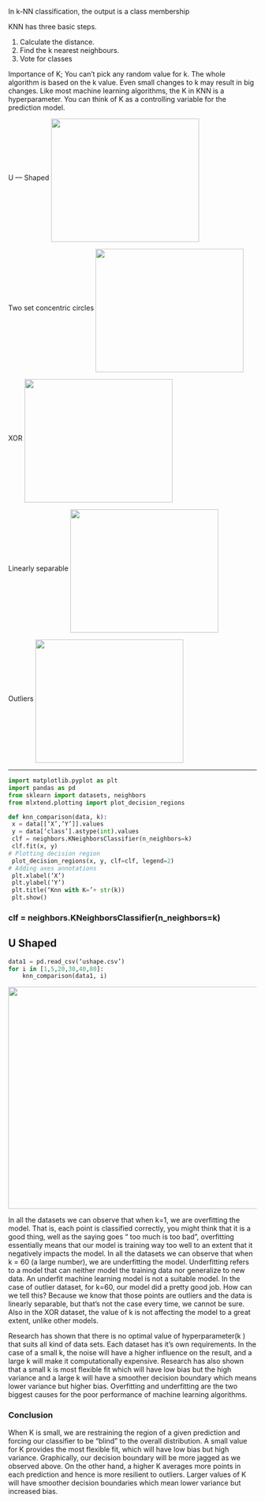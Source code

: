  In k-NN classification, the output is a class membership
 
 KNN has three basic steps.
1. Calculate the distance.
2. Find the k nearest neighbours.
3. Vote for classes

Importance of K; 
You can’t pick any random value for k. The whole algorithm is based on the k value. Even small changes to k may result in big changes. Like most machine learning algorithms, the K in KNN is a hyperparameter. You can think of K as a controlling variable for the prediction model.

U — Shaped <img align="middle" width="300" height="250" src="https://miro.medium.com/max/330/1*EuYh3kBfY5ewpWJBmbhtkg.png">

Two set concentric circles <img align="middle" width="300" height="250" src="https://miro.medium.com/max/329/1*WEE7yBtKxG0DFk3RUqHi8A.png">

XOR <img align="middle" width="300" height="250" src="https://miro.medium.com/max/329/1*1Rs16dKS4AphdbKOsEKLbg.png">

Linearly separable <img align="middle" width="300" height="250" src="https://miro.medium.com/max/329/1*LRT7nPgxo3mX9CrOKs15-Q.png">

Outliers <img align="middle" width="300" height="250" src="https://miro.medium.com/max/321/1*vdlSWk294GM6Oq7-fX2ONA.png">


__________________________________________________________________________________________

```python
import matplotlib.pyplot as plt
import pandas as pd
from sklearn import datasets, neighbors
from mlxtend.plotting import plot_decision_regions
```

```python
def knn_comparison(data, k):
 x = data[[‘X’,’Y’]].values
 y = data[‘class’].astype(int).values
 clf = neighbors.KNeighborsClassifier(n_neighbors=k)
 clf.fit(x, y)
# Plotting decision region
 plot_decision_regions(x, y, clf=clf, legend=2)
# Adding axes annotations
 plt.xlabel(‘X’)
 plt.ylabel(‘Y’)
 plt.title(‘Knn with K=’+ str(k))
 plt.show()
```

### clf = neighbors.KNeighborsClassifier(n_neighbors=k)

## U Shaped

```python
data1 = pd.read_csv(‘ushape.csv’)
for i in [1,5,20,30,40,80]:
    knn_comparison(data1, i)
```
<img align="middle" width="600" height="450" src="https://miro.medium.com/max/368/1*xdO0y2-iTOYuxjCgzJWKGw.png">


In all the datasets we can observe that when k=1, we are overfitting the model. That is, each point is classified correctly, you might think that it is a good thing, well as the saying goes “ too much is too bad”, overfitting essentially means that our model is training way too well to an extent that it negatively impacts the model.
In all the datasets we can observe that when k = 60 (a large number), we are underfitting the model. Underfitting refers to a model that can neither model the training data nor generalize to new data. An underfit machine learning model is not a suitable model. In the case of outlier dataset, for k=60, our model did a pretty good job. How can we tell this? Because we know that those points are outliers and the data is linearly separable, but that’s not the case every time, we cannot be sure. Also in the XOR dataset, the value of k is not affecting the model to a great extent, unlike other models.

Research has shown that there is no optimal value of hyperparameter(k ) that suits all kind of data sets. Each dataset has it’s own requirements. In the case of a small k, the noise will have a higher influence on the result, and a large k will make it computationally expensive. Research has also shown that a small k is most flexible fit which will have low bias but the high variance and a large k will have a smoother decision boundary which means lower variance but higher bias.
Overfitting and underfitting are the two biggest causes for the poor performance of machine learning algorithms.

### Conclusion
When K is small, we are restraining the region of a given prediction and forcing our classifier to be “blind” to the overall distribution. A small value for K provides the most flexible fit, which will have low bias but high variance. Graphically, our decision boundary will be more jagged as we observed above. On the other hand, a higher K averages more points in each prediction and hence is more resilient to outliers. Larger values of K will have smoother decision boundaries which mean lower variance but increased bias.
